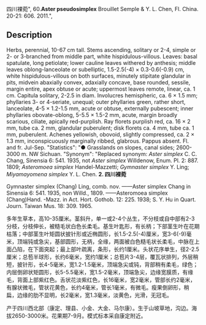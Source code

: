 四川裸菀",
60.**Aster pseudosimplex** Brouillet Semple & Y. L. Chen, Fl. China. 20-21: 606. 2011.",

## Description
Herbs, perennial, 10-67 cm tall. Stems ascending, solitary or 2-4, simple or 2- or 3-branched from middle part, white hispidulous-villous. Leaves: basal spatulate, long petiolate; lower cauline leaves withered by anthesis; middle leaves oblong-lanceolate or subelliptic, 1.5-2.5(-4) × 0.3-0.6(-0.9) cm, white hispidulous-villous on both surfaces, minutely stipitate glandular in pits, midvein abaxially convex, adaxially concave, base rounded, sessile, margin entire, apex obtuse or acute; uppermost leaves remote, linear, ca. 1 cm. Capitula solitary, 2-2.5 in diam. Involucres hemispheric, ca. 6 × 1.5 mm; phyllaries 3- or 4-seriate, unequal; outer phyllaries green, rather short, lanceolate, 4-5 × 1.2-1.5 mm, acute or obtuse, externally pubescent; inner phyllaries obovate-oblong, 5-5.5 × 1.5-2 mm, acute, margin broadly scarious, ciliate, apically red-purplish. Ray florets purplish red, ca. 16 × 2 mm, tube ca. 2 mm, glandular puberulent; disk florets ca. 4 mm, tube ca. 1 mm, puberulent. Achenes yellowish, obovoid, slightly compressed, ca. 2 × 1.3 mm, inconspicuously marginally ribbed, glabrous. Pappus absent. Fl. and fr. Jul-Sep.
  "Statistics": "● Grasslands on slopes, canal sides; 2600-3000 m. NW Sichuan.
  "Synonym": "Replaced synonym: *Aster simplex* C. C. Chang, Sinensia 6: 541. 1935, not *Aster simplex* Willdenow, Enum. Pl. 2: 887. 1809; *Asteromoea simplex* Handel-Mazzetti; *Gymnaster simplex* Y. Ling; *Miyamayomena simplex* Y. L. Chen.
**2. 四川裸菀**

Gymnaster simplex (Chang) Ling, comb. nov. ——Aster simplex Chang in Sinensia 6: 541. 1935, non Willd., 1809. ——Asteromoea simplex (Chang)Hand. -Mazz. in Act. Hort. Gothob. 12: 225. 1938; S. Y. Hu in Quart. Journ. Taiwan Mus. 18: 309. 1965.

多年生草本，高10-35厘米。茎斜升，单一或2-4个丛生，不分枝或自中部有2-3分枝，分枝伸长，被糙毛状白色长柔毛。基生叶匙形，有长柄；下部茎生叶在花期枯落；中部茎生叶矩圆状披针形或近椭圆形，长1.5-2.5(-4)厘米，宽3-6(-9)毫米，顶端钝或急尖，基部圆形，无柄，全缘，两面被白色糙毛状长柔毛，中脉在上面凸陷，在下面突起；最上部叶疏离，条形，长约1厘米。头状花序单生，径2-2.5厘米；总苞半球形，长约6毫米，宽约1厘米；总苞片3-4层，覆瓦状排列，外层稍短，披针形，长4-5毫米，宽1.2-1.5毫米，顶端急尖或钝，背部稍有柔毛，绿色；内层倒卵状矩圆形，长5-5.5毫米，宽1.5-2毫米，顶端急尖，边缘宽膜质，有缘毛，背面上部紫红色。舌状花淡紫红色，长16毫米，宽2毫米，管部长约2毫米，有腺状微毛，管状花黄色，长约4毫米，管长1毫米，有微毛。瘦果倒卵形，稍扁，边缘的肋不显明，长2毫米，宽1.3毫米，淡黄色，光滑，无冠毛。

产于四川西北部（康定、理县、小金、大金、马尔康）。生于山坡草地，沟边。海拔2650-3000米。花果期7-9月。模式标本采自康定附近。

